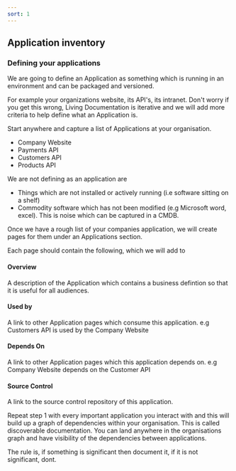 ```yaml
---
sort: 1
---
```


## Application inventory

### Defining your applications
We are going to define an Application as something which is running in an environment and can be packaged and versioned.  

For example your organizations website, its API's, its intranet.  Don't worry if you get this wrong, Living Documentation is iterative and we will add more criteria to help define what an Application is.

Start anywhere and capture a list of Applications at your organisation.
- Company Website
- Payments API
- Customers API
- Products API

We are not defining as an application are 
- Things which are not installed or actively running (i.e software sitting on a shelf)
- Commodity software which has not been modified (e.g Microsoft word, excel).  This is noise which can be captured in a CMDB.

Once we have a rough list of your companies application, we will create pages for them under an Applications section.

Each page should contain the following, which we will add to

#### Overview 
A description of the Application which contains a business defintion so that it is useful for all audiences.

#### Used by
A link to other Application pages which consume this application.  e.g Customers API is used by the Company Website

#### Depends On
A link to other Application pages which this application depends on.  e.g Company Website depends on the Customer API

#### Source Control
A link to the source control repository of this application.

Repeat step 1 with every important application you interact with and this will build up a graph of dependencies within your organisation.  This is called discoverable documentation.  You can land anywhere in the organisations graph and have visibility of the dependencies between applications.

The rule is, if something is significant then document it, if it is not significant, dont.